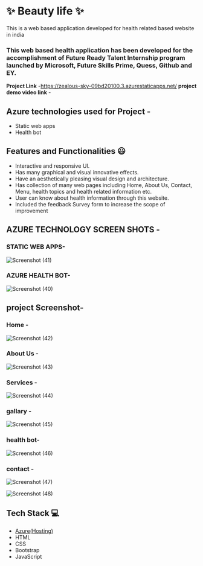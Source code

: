 # ✨ Beauty life ✨

This is a web based application developed for health related based website in india

### This web based health application has been developed for the accomplishment of Future Ready Talent Internship program launched by Microsoft, Future Skills Prime, Quess, Github and EY.


**Project Link** -https://zealous-sky-09bd20100.3.azurestaticapps.net/
**project demo video link** -

## Azure technologies used for Project -

- Static web apps
- Health bot

## Features and Functionalities 😃

- Interactive and responsive UI.
- Has many graphical and visual innovative effects.
- Have an aesthetically pleasing visual design and architecture.
- Has collection of many web pages including Home, About Us, Contact, Menu, health topics and health related information etc.
- User can know about health information through this website.
- Included the feedback Survey form to increase the scope of improvement 


## AZURE TECHNOLOGY SCREEN SHOTS -


### STATIC WEB APPS-


![Screenshot (41)](https://github.com/hemasaivelagalet/health/assets/116558962/1c1f82fa-81d5-46c6-b8bf-7d37ff1c4be8)





### AZURE HEALTH BOT-

![Screenshot (40)](https://github.com/hemasaivelagalet/health/assets/116558962/2cc9f828-9d68-4057-b44d-b6e34f1bd3ef)



## project Screenshot-

### Home -
   ![Screenshot (42)](https://github.com/hemasaivelagalet/health/assets/116558962/6660b507-daba-4ca7-947e-ea4a87b4ef46)


### About Us -
![Screenshot (43)](https://github.com/hemasaivelagalet/health/assets/116558962/ad4a5cfd-5da5-4e5b-bf63-dd3ac465c176)


### Services -

![Screenshot (44)](https://github.com/hemasaivelagalet/health/assets/116558962/0db2b0ae-652f-4276-beca-6cf11ba5f4d6)



### gallary -

![Screenshot (45)](https://github.com/hemasaivelagalet/health/assets/116558962/9e1d820e-6ccb-4f00-b188-c7ef0c3a0b30)



### health bot-

![Screenshot (46)](https://github.com/hemasaivelagalet/health/assets/116558962/a9bc8ba0-f3cf-4323-b358-45452bb24177)




### contact -


![Screenshot (47)](https://github.com/hemasaivelagalet/health/assets/116558962/d4e7a78f-2654-4a2d-ba5a-9d50edb01417)

![Screenshot (48)](https://github.com/hemasaivelagalet/health/assets/116558962/7f8ff0bc-0c91-4d15-b4ea-6f2cd3b35f0c)


## Tech Stack 💻

- [Azure(Hosting)](https://azure.microsoft.com/en-in/features/azure-portal/)
- HTML
- CSS
- Bootstrap
- JavaScript
